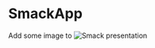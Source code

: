 # SmackApp
Add some image to 
![Smack presentation](https://user-images.githubusercontent.com/26598531/54819792-aa2e8100-4ca5-11e9-9887-7f8be66bb256.gif)
